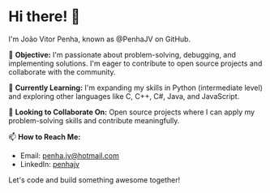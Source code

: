 # Hi there! 👋

I'm João Vitor Penha, known as @PenhaJV on GitHub.

🚀 **Objective:** I'm passionate about problem-solving, debugging, and implementing solutions. I'm eager to contribute to open source projects and collaborate with the community.

🌱 **Currently Learning:** I'm expanding my skills in Python (intermediate level) and exploring other languages like C, C++, C#, Java, and JavaScript.

🤝 **Looking to Collaborate On:** Open source projects where I can apply my problem-solving skills and contribute meaningfully.

📫 **How to Reach Me:**
- Email: penha.jv@hotmail.com
- LinkedIn: [penhajv](www.linkedin.com/in/penhajv)

Let's code and build something awesome together!
